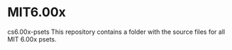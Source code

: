 # MIT6.00x
cs6.00x-psets
This repository contains a folder with the source files for all MIT 6.00x psets.
